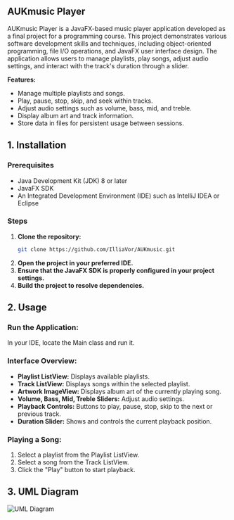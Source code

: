 ##  AUKmusic Player



AUKmusic Player is a JavaFX-based music player application developed as a final project for a programming course. This project demonstrates various software development skills and techniques, including object-oriented programming, file I/O operations, and JavaFX user interface design. The application allows users to manage playlists, play songs, adjust audio settings, and interact with the track's duration through a slider.

**Features:**
- Manage multiple playlists and songs.
- Play, pause, stop, skip, and seek within tracks.
- Adjust audio settings such as volume, bass, mid, and treble.
- Display album art and track information.
- Store data in files for persistent usage between sessions.

## 1. Installation

### Prerequisites
- Java Development Kit (JDK) 8 or later
- JavaFX SDK
- An Integrated Development Environment (IDE) such as IntelliJ IDEA or Eclipse

### Steps
1. **Clone the repository:**
   ```bash
   git clone https://github.com/IlliaVor/AUKmusic.git

2. **Open the project in your preferred IDE.**
3. **Ensure that the JavaFX SDK is properly configured in your project settings.**
4. **Build the project to resolve dependencies.**

   
## 2. Usage
### Run the Application:
In your IDE, locate the Main class and run it.

### Interface Overview:

- **Playlist ListView:** Displays available playlists.
- **Track ListView:** Displays songs within the selected playlist.
- **Artwork ImageView:** Displays album art of the currently playing song.
- **Volume, Bass, Mid, Treble Sliders:** Adjust audio settings.
- **Playback Controls:** Buttons to play, pause, stop, skip to the next or previous track.
- **Duration Slider:** Shows and controls the current playback position.

### Playing a Song:
1. Select a playlist from the Playlist ListView.
2. Select a song from the Track ListView.
3. Click the "Play" button to start playback.

## 3. UML Diagram

![UML Diagram](https://github.com/IlliaVor/AUKmusic/assets/142899385/60a56aa0-0e4b-4512-b4e1-63b64359cb56)




  
